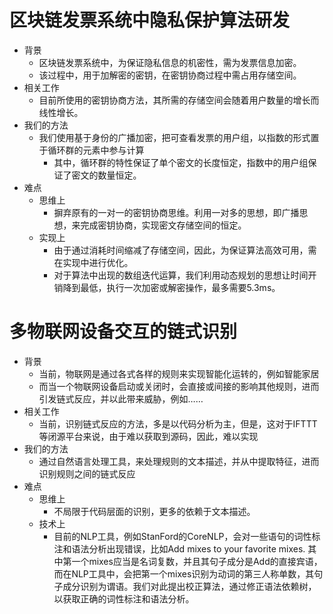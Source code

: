 # 区块链发票系统中隐私保护算法研发

* 背景
  * 区块链发票系统中，为保证隐私信息的机密性，需为发票信息加密。
  * 该过程中，用于加解密的密钥，在密钥协商过程中需占用存储空间。
* 相关工作
  * 目前所使用的密钥协商方法，其所需的存储空间会随着用户数量的增长而线性增长。
* 我们的方法
  * 我们使用基于身份的广播加密，把可查看发票的用户组，以指数的形式置于循环群的元素中参与计算
    * 其中，循环群的特性保证了单个密文的长度恒定，指数中的用户组保证了密文的数量恒定。
* 难点
  * 思维上
    * 摒弃原有的一对一的密钥协商思维。利用一对多的思想，即广播思想，来完成密钥协商，实现密文存储空间的恒定。
  * 实现上
    * 由于通过消耗时间缩减了存储空间，因此，为保证算法高效可用，需在实现中进行优化。
    * 对于算法中出现的数组迭代运算，我们利用动态规划的思想让时间开销降到最低，执行一次加密或解密操作，最多需要5.3ms。

# 多物联网设备交互的链式识别

* 背景
  * 当前，物联网是通过各式各样的规则来实现智能化运转的，例如智能家居
  * 而当一个物联网设备启动或关闭时，会直接或间接的影响其他规则，进而引发链式反应，并以此带来威胁，例如……
* 相关工作
  * 当前，识别链式反应的方法，多是以代码分析为主，但是，这对于IFTTT等闭源平台来说，由于难以获取到源码，因此，难以实现
* 我们的方法
  * 通过自然语言处理工具，来处理规则的文本描述，并从中提取特征，进而识别规则之间的链式反应
* 难点
  * 思维上
    * 不局限于代码层面的识别，更多的依赖于文本描述。
  * 技术上
    * 目前的NLP工具，例如StanFord的CoreNLP，会对一些语句的词性标注和语法分析出现错误，比如Add mixes to your favorite mixes. 其中第一个mixes应当是名词复数，并且其句子成分是Add的直接宾语，而在NLP工具中，会把第一个mixes识别为动词的第三人称单数，其句子成分识别为谓语。我们对此提出校正算法，通过修正语法依赖树，以获取正确的词性标注和语法分析。

